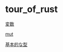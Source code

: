 # tour_of_rust

[変数](https://tourofrust.com/03_ja.html)

[mut](https://tourofrust.com/04_ja.html)

[基本的な型](https://tourofrust.com/05_ja.html)